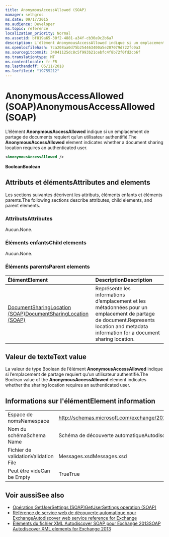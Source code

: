 ```yaml
---
title: AnonymousAccessAllowed (SOAP)
manager: sethgros
ms.date: 09/17/2015
ms.audience: Developer
ms.topic: reference
localization_priority: Normal
ms.assetid: bf819a65-30f2-4881-a34f-cb30a9c2b6a7
description: L’élément AnonymousAccessAllowed indique si un emplacement de partage de documents requiert qu’un utilisateur authentifié.
ms.openlocfilehash: 7ca208aa0d75b254463400a5e207079d722fc0a3
ms.sourcegitcommit: 34041125dc8c5f993b21cebfc4f8b72f0fd2cb6f
ms.translationtype: MT
ms.contentlocale: fr-FR
ms.lasthandoff: 06/11/2018
ms.locfileid: "19755212"
---
```

# <a name="anonymousaccessallowed-soap"></a><span data-ttu-id="94f40-103">AnonymousAccessAllowed (SOAP)</span><span class="sxs-lookup"><span data-stu-id="94f40-103">AnonymousAccessAllowed (SOAP)</span></span>

<span data-ttu-id="94f40-104">L’élément **AnonymousAccessAllowed** indique si un emplacement de partage de documents requiert qu’un utilisateur authentifié.</span><span class="sxs-lookup"><span data-stu-id="94f40-104">The **AnonymousAccessAllowed** element indicates whether a document sharing location requires an authenticated user.</span></span> 
  
```XML
<AnonymousAccessAllowed /> 
```

 <span data-ttu-id="94f40-105">**Boolean**</span><span class="sxs-lookup"><span data-stu-id="94f40-105">**Boolean**</span></span>
## <a name="attributes-and-elements"></a><span data-ttu-id="94f40-106">Attributs et éléments</span><span class="sxs-lookup"><span data-stu-id="94f40-106">Attributes and elements</span></span>

<span data-ttu-id="94f40-107">Les sections suivantes décrivent les attributs, éléments enfants et éléments parents.</span><span class="sxs-lookup"><span data-stu-id="94f40-107">The following sections describe attributes, child elements, and parent elements.</span></span>
  
### <a name="attributes"></a><span data-ttu-id="94f40-108">Attributs</span><span class="sxs-lookup"><span data-stu-id="94f40-108">Attributes</span></span>

<span data-ttu-id="94f40-109">Aucun.</span><span class="sxs-lookup"><span data-stu-id="94f40-109">None.</span></span>
  
### <a name="child-elements"></a><span data-ttu-id="94f40-110">Éléments enfants</span><span class="sxs-lookup"><span data-stu-id="94f40-110">Child elements</span></span>

<span data-ttu-id="94f40-111">Aucun.</span><span class="sxs-lookup"><span data-stu-id="94f40-111">None.</span></span>
  
### <a name="parent-elements"></a><span data-ttu-id="94f40-112">Éléments parents</span><span class="sxs-lookup"><span data-stu-id="94f40-112">Parent elements</span></span>

|<span data-ttu-id="94f40-113">**Élément**</span><span class="sxs-lookup"><span data-stu-id="94f40-113">**Element**</span></span>|<span data-ttu-id="94f40-114">**Description**</span><span class="sxs-lookup"><span data-stu-id="94f40-114">**Description**</span></span>|
|:-----|:-----|
|[<span data-ttu-id="94f40-115">DocumentSharingLocation (SOAP)</span><span class="sxs-lookup"><span data-stu-id="94f40-115">DocumentSharingLocation (SOAP)</span></span>](documentsharinglocation-soap.md) <br/> |<span data-ttu-id="94f40-116">Représente les informations d’emplacement et les métadonnées pour un emplacement de partage de document.</span><span class="sxs-lookup"><span data-stu-id="94f40-116">Represents location and metadata information for a document sharing location.</span></span>  <br/> |
   
## <a name="text-value"></a><span data-ttu-id="94f40-117">Valeur de texte</span><span class="sxs-lookup"><span data-stu-id="94f40-117">Text value</span></span>

<span data-ttu-id="94f40-118">La valeur de type Boolean de l’élément **AnonymousAccessAllowed** indique si l’emplacement de partage requiert qu’un utilisateur authentifié.</span><span class="sxs-lookup"><span data-stu-id="94f40-118">The Boolean value of the **AnonymousAccessAllowed** element indicates whether the sharing location requires an authenticated user.</span></span> 
  
## <a name="element-information"></a><span data-ttu-id="94f40-119">Informations sur l'élément</span><span class="sxs-lookup"><span data-stu-id="94f40-119">Element information</span></span>

|||
|:-----|:-----|
|<span data-ttu-id="94f40-120">Espace de noms</span><span class="sxs-lookup"><span data-stu-id="94f40-120">Namespace</span></span>  <br/> |http://schemas.microsoft.com/exchange/2010/Autodiscover  <br/> |
|<span data-ttu-id="94f40-121">Nom du schéma</span><span class="sxs-lookup"><span data-stu-id="94f40-121">Schema Name</span></span>  <br/> |<span data-ttu-id="94f40-122">Schéma de découverte automatique</span><span class="sxs-lookup"><span data-stu-id="94f40-122">Autodiscover schema</span></span>  <br/> |
|<span data-ttu-id="94f40-123">Fichier de validation</span><span class="sxs-lookup"><span data-stu-id="94f40-123">Validation File</span></span>  <br/> |<span data-ttu-id="94f40-124">Messages.xsd</span><span class="sxs-lookup"><span data-stu-id="94f40-124">Messages.xsd</span></span>  <br/> |
|<span data-ttu-id="94f40-125">Peut être vide</span><span class="sxs-lookup"><span data-stu-id="94f40-125">Can be Empty</span></span>  <br/> |<span data-ttu-id="94f40-126">True</span><span class="sxs-lookup"><span data-stu-id="94f40-126">True</span></span>  <br/> |
   
## <a name="see-also"></a><span data-ttu-id="94f40-127">Voir aussi</span><span class="sxs-lookup"><span data-stu-id="94f40-127">See also</span></span>

- [<span data-ttu-id="94f40-128">Opération GetUserSettings (SOAP)</span><span class="sxs-lookup"><span data-stu-id="94f40-128">GetUserSettings operation (SOAP)</span></span>](getusersettings-operation-soap.md)
- [<span data-ttu-id="94f40-129">Référence de service web de découverte automatique pour Exchange</span><span class="sxs-lookup"><span data-stu-id="94f40-129">Autodiscover web service reference for Exchange</span></span>](autodiscover-web-service-reference-for-exchange.md)
- [<span data-ttu-id="94f40-130">Éléments du fichier XML Autodiscover SOAP pour Exchange 2013</span><span class="sxs-lookup"><span data-stu-id="94f40-130">SOAP Autodiscover XML elements for Exchange 2013</span></span>](soap-autodiscover-xml-elements-for-exchange-2013.md)

